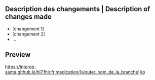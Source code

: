 ## Description des changements | Description of changes made

* [changement 1]
* [changement 2]
* ...

## Preview

https://interop-sante.github.io/hl7.fhir.fr.medication/[ajouter_nom_de_la_branche]/ig
